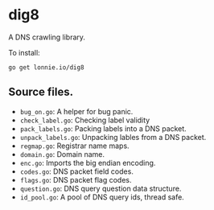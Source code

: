 # dig8

A DNS crawling library.

To install:

```
go get lonnie.io/dig8
```

## Source files.

- `bug_on.go`: A helper for bug panic.
- `check_label.go`: Checking label validity
- `pack_labels.go`: Packing labels into a DNS packet.
- `unpack_labels.go`: Unpacking lables from a DNS packet.
- `regmap.go`: Registrar name maps.
- `domain.go`: Domain name.
- `enc.go`: Imports the big endian encoding.
- `codes.go`: DNS packet field codes.
- `flags.go`: DNS packet flag codes.
- `question.go`: DNS query question data structure.
- `id_pool.go`: A pool of DNS query ids, thread safe.
